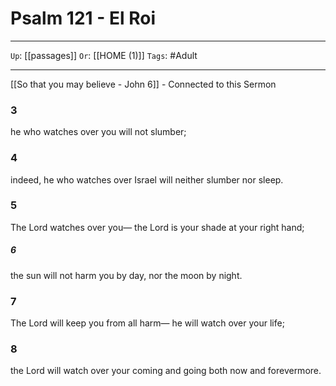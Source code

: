 # Psalm 121 - El Roi

---

`Up`: [[passages]] `Or`: [[HOME (1)]] `Tags`: #Adult

---

[[So that you may believe - John 6]] - Connected to this Sermon

### 3

he who watches over you will not slumber;

### 4

indeed, he who watches over Israel
will neither slumber nor sleep.

### 5

The Lord watches over you—
the Lord is your shade at your right hand;
##### 6

the sun will not harm you by day,
nor the moon by night.

### 7

The Lord will keep you from all harm—
he will watch over your life;

### 8

the Lord will watch over your coming and going
both now and forevermore.